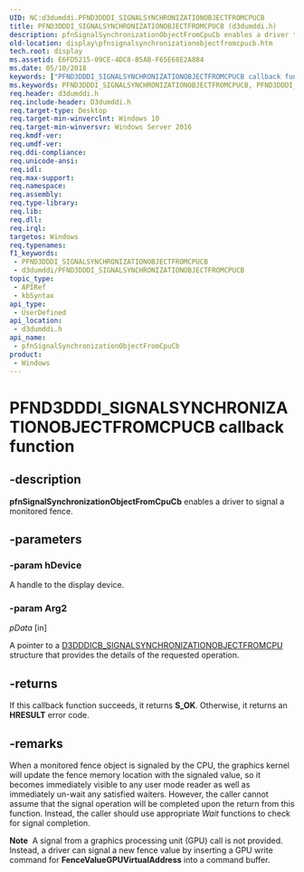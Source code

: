 ```yaml
---
UID: NC:d3dumddi.PFND3DDDI_SIGNALSYNCHRONIZATIONOBJECTFROMCPUCB
title: PFND3DDDI_SIGNALSYNCHRONIZATIONOBJECTFROMCPUCB (d3dumddi.h)
description: pfnSignalSynchronizationObjectFromCpuCb enables a driver to signal a monitored fence.
old-location: display\pfnsignalsynchronizationobjectfromcpucb.htm
tech.root: display
ms.assetid: E6FD5215-09CE-4DC8-B5AB-F65E68E2A884
ms.date: 05/10/2018
keywords: ["PFND3DDDI_SIGNALSYNCHRONIZATIONOBJECTFROMCPUCB callback function"]
ms.keywords: PFND3DDDI_SIGNALSYNCHRONIZATIONOBJECTFROMCPUCB, PFND3DDDI_SIGNALSYNCHRONIZATIONOBJECTFROMCPUCB callback, d3dumddi/pfnSignalSynchronizationObjectFromCpuCb, display.pfnsignalsynchronizationobjectfromcpucb, pfnSignalSynchronizationObjectFromCpuCb, pfnSignalSynchronizationObjectFromCpuCb callback function [Display Devices]
req.header: d3dumddi.h
req.include-header: D3dumddi.h
req.target-type: Desktop
req.target-min-winverclnt: Windows 10
req.target-min-winversvr: Windows Server 2016
req.kmdf-ver: 
req.umdf-ver: 
req.ddi-compliance: 
req.unicode-ansi: 
req.idl: 
req.max-support: 
req.namespace: 
req.assembly: 
req.type-library: 
req.lib: 
req.dll: 
req.irql: 
targetos: Windows
req.typenames: 
f1_keywords:
 - PFND3DDDI_SIGNALSYNCHRONIZATIONOBJECTFROMCPUCB
 - d3dumddi/PFND3DDDI_SIGNALSYNCHRONIZATIONOBJECTFROMCPUCB
topic_type:
 - APIRef
 - kbSyntax
api_type:
 - UserDefined
api_location:
 - d3dumddi.h
api_name:
 - pfnSignalSynchronizationObjectFromCpuCb
product:
 - Windows
---
```


# PFND3DDDI_SIGNALSYNCHRONIZATIONOBJECTFROMCPUCB callback function


## -description

<b>pfnSignalSynchronizationObjectFromCpuCb</b> enables a driver to signal a monitored fence.

## -parameters

### -param hDevice

A handle to the display device.

### -param Arg2

*pData* [in]

A pointer to a <a href="/windows-hardware/drivers/ddi/d3dumddi/ns-d3dumddi-d3dddicb_signalsynchronizationobjectfromcpu">D3DDDICB_SIGNALSYNCHRONIZATIONOBJECTFROMCPU</a> structure that provides the details of the requested operation.

## -returns

If this callback function succeeds, it returns **S_OK**. Otherwise, it returns an **HRESULT** error code.

## -remarks

When a monitored fence object is signaled by the CPU, the graphics kernel will update the fence memory location with the signaled value, so it becomes immediately visible to any user mode reader as well as immediately un-wait any satisfied waiters.
However, the caller cannot assume that the signal operation will be completed upon the return from this function. Instead, the caller should use appropriate <i>Wait</i> functions to check for signal completion.


<div class="alert"><b>Note</b>  A signal from a graphics processing unit (GPU) call is not provided. Instead, a driver can signal a new fence value by inserting a GPU write command for <b>FenceValueGPUVirtualAddress</b> into a command buffer.
</div>
<div> </div>